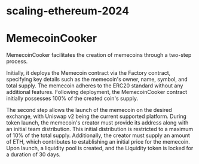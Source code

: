 # scaling-ethereum-2024
# MemecoinCooker
MemecoinCooker facilitates the creation of memecoins through a two-step process.

Initially, it deploys the Memecoin contract via the Factory contract, specifying key details such as the memecoin's owner, name, symbol, and total supply. The memecoin adheres to the ERC20 standard without any additional features. Following deployment, the MemecoinCooker contract initially possesses 100% of the created coin's supply.

The second step allows the launch of the memecoin on the desired exchange, with Uniswap v2 being the current supported platform. During token launch, the memecoin's creator must provide its address along with an initial team distribution. This initial distribution is restricted to a maximum of 10% of the total supply. Additionally, the creator must supply an amount of ETH, which contributes to establishing an initial price for the memecoin. Upon launch, a liquidity pool is created, and the Liquidity token is locked for a duration of 30 days.
